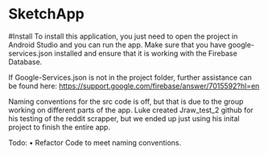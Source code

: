 # SketchApp


#Install
To install this application, you just need to open the project in Android Studio and you can run the app. Make sure that you have google-services.json installed and ensure that it is working with the Firebase Database. 

If Google-Services.json is not in the project folder, further assistance can be found here:
https://support.google.com/firebase/answer/7015592?hl=en


Naming conventions for the src code is off, but that is due to the group working on different parts of the app. Luke created Jraw_test_2 github for his testing of the reddit scrapper, but we ended up just using his inital project to finish the entire app. 

Todo: 
• Refactor Code to meet naming conventions. 
